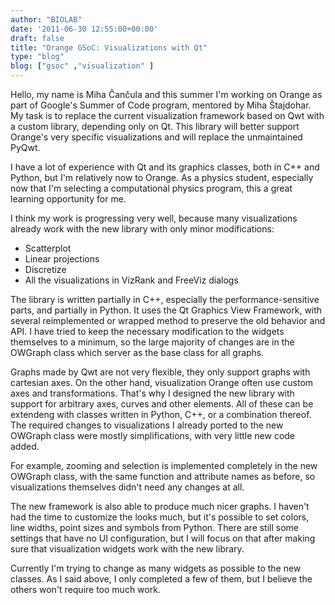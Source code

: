 ```yaml
---
author: "BIOLAB"
date: '2011-06-30 12:55:00+00:00'
draft: false
title: "Orange GSoC: Visualizations with Qt"
type: "blog"
blog: ["gsoc" ,"visualization" ]
---
```


Hello, my name is Miha Čančula and this summer I'm working on Orange as part of Google's Summer of Code program, mentored by Miha Štajdohar. My task is to replace the current visualization framework based on Qwt with a custom library, depending only on Qt. This library will better support Orange's very specific visualizations and will replace the unmaintained PyQwt. 

I have a lot of experience with Qt and its graphics classes, both in C++ and Python, but I'm relatively now to Orange. As a physics student, especially now that I'm selecting a computational physics program, this a great learning opportunity for me. 

I think my work is progressing very well, because many visualizations already work with the new library with only minor modifications:  

* Scatterplot  
* Linear projections  
* Discretize  
* All the visualizations in VizRank and FreeViz dialogs

The library is written partially in C++, especially the performance-sensitive parts, and partially in Python. It uses the Qt Graphics View Framework, with several reimplemented or wrapped method to preserve the old behavior and API. I have tried to keep the necessary modification to the widgets themselves to a minimum, so the large majority of changes are in the OWGraph class which server as the base class for all graphs. 

Graphs made by Qwt are not very flexible, they only support graphs with cartesian axes. On the other hand, visualization Orange often use custom axes and transformations. That's why I designed the new library with support for arbitrary axes, curves and other elements. All of these can be extendeng with classes written in Python, C++, or a combination thereof. The required changes to visualizations I already ported to the new OWGraph class were mostly simplifications, with very little new code added. 

For example, zooming and selection is implemented completely in the new OWGraph class, with the same function and attribute names as before, so visualizations themselves didn't need any changes at all. 

The new framework is also able to produce much nicer graphs. I haven't had the time to customize the looks much, but it's possible to set colors, line widths, point sizes and symbols from Python. There are still some settings that have no UI configuration, but I will focus on that after making sure that visualization widgets work with the new library.

Currently I'm trying to change as many widgets as possible to the new classes. As I said above, I only completed a few of them, but I believe the others won't require too much work.   
